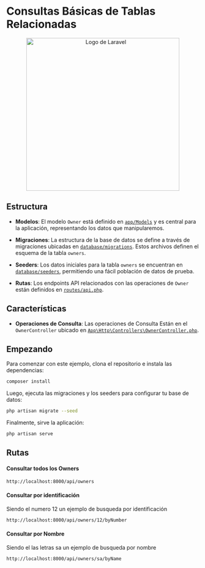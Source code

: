# Consultas Básicas de Tablas Relacionadas

<p align="center"><a href="https://laravel.com" target="_blank"><img src="https://raw.githubusercontent.com/laravel/art/master/logo-lockup/5%20SVG/2%20CMYK/1%20Full%20Color/laravel-logolockup-cmyk-red.svg" width="400" alt="Logo de Laravel"></a></p>

## Estructura

- **Modelos**: El modelo `Owner` está definido en [`app/Models`](app/Models) y es central para la aplicación, representando los datos que manipularemos.

- **Migraciones**: La estructura de la base de datos se define a través de migraciones ubicadas en [`database/migrations`](database/migrations). Estos archivos definen el esquema de la tabla `owners`.

- **Seeders**: Los datos iniciales para la tabla `owners` se encuentran en [`database/seeders`](database/seeders), permitiendo una fácil población de datos de prueba.

- **Rutas**: Los endpoints API relacionados con las operaciones de `Owner` están definidos en [`routes/api.php`](routes/api.php).

## Características

- **Operaciones de Consulta**: Las operaciones de Consulta Están en el  `OwnerController` ubicado en [`App\Http\Controllers\OwnerController.php`](app/Http/Controllers/OwnerController.php).

## Empezando

Para comenzar con este ejemplo, clona el repositorio e instala las dependencias:

```bash
composer install
```

Luego, ejecuta las migraciones y los seeders para configurar tu base de datos:

```bash
php artisan migrate --seed
```

Finalmente, sirve la aplicación:

```bash
php artisan serve
```

## Rutas

#### Consultar todos los Owners
```bash
http://localhost:8000/api/owners
```

#### Consultar por identificación
Siendo el numero 12 un ejemplo de busqueda por identificación
```bash
http://localhost:8000/api/owners/12/byNumber
```

#### Consultar por Nombre
Siendo el las letras sa un ejemplo de busqueda por nombre
```bash
http://localhost:8000/api/owners/sa/byName
```
